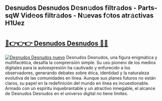 ## Desnudos Desnudos D𝚎sn𝚞dos filtr𝚊dos - Parts-sqW Vid𝚎os filtr𝚊dos - N𝚞evas f𝚘tos atr𝚊ctivas H1Uez

# <h2><a href="http://mb8j8kw.tromn.icu/?c=Desnudos+Desnudos">🔗👉👉👉 Desnudos Desnudos 🔗🔗</a></h2>

[![Desnudos Desnudos nuevo](https://i.imgur.com/pEAQMta.gif)](http://mb8j8kw.tromn.icu/?c=Desnudos+Desnudos)
Desnudos Desnudos, una figura enigmática y multifacética, desafía la comprensión simple. Su uso pionero de los medios digitales para la autoexpresión ha cautivado y enfurecido a los observadores, generando debates sobre ética, identidad y la naturaleza evolutiva de las comunidades en línea. Aunque sus planes futuros no están claros, su papel en la redefinición del mundo en línea es incuestionable. Armado con un espíritu inquebrantable y un atractivo innegable, el alcance de Desnudos Desnudos en el universo digital no tiene límites.
